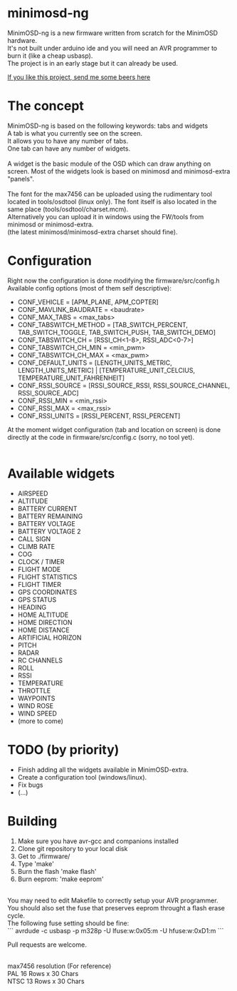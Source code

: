 minimosd-ng
===========

MinimOSD-ng is a new firmware written from scratch for the MinimOSD hardware.<br>
It's not built under arduino ide and you will need an AVR programmer to burn it (like a cheap usbasp).<br>
The project is in an early stage but it can already be used.<br>

[If you like this project, send me some beers here](https://www.paypal.com/cgi-bin/webscr?cmd=_s-xclick&hosted_button_id=5SMU6YE5XG6JG)

The concept
===========

MinimOSD-ng is based on the following keywords: tabs and widgets<br>
A tab is what you currently see on the screen.<br>
It allows you to have any number of tabs.<br>
One tab can have any number of widgets.<br>
<br>
A widget is the basic module of the OSD which can draw anything on screen. Most of the widgets look is based on minimosd and minimosd-extra "panels".
<br>
<br>
The font for the max7456 can be uploaded using the rudimentary tool located in tools/osdtool (linux only). The font itself is also located in the same place (tools/osdtool/charset.mcm).<br>
Alternatively you can upload it in windows using the FW/tools from minimosd or minimosd-extra.<br>
(the latest minimosd/minimosd-extra charset should fine).


Configuration
=============

Right now the configuration is done modifying the firmware/src/config.h
Available config options (most of them self descriptive):
* CONF_VEHICLE = [APM_PLANE, APM_COPTER]
* CONF_MAVLINK_BAUDRATE = \<baudrate\>
* CONF_MAX_TABS = \<max_tabs\>
* CONF_TABSWITCH_METHOD = [TAB_SWITCH_PERCENT, TAB_SWITCH_TOGGLE, TAB_SWITCH_PUSH, TAB_SWITCH_DEMO]
* CONF_TABSWITCH_CH = [RSSI_CH\<1-8\>, RSSI_ADC\<0-7\>]
* CONF_TABSWITCH_CH_MIN = \<min_pwm\>
* CONF_TABSWITCH_CH_MAX = \<max_pwm\>
* CONF_DEFAULT_UNITS = [LENGTH_UNITS_METRIC, LENGTH_UNITS_METRIC] | [TEMPERATURE_UNIT_CELCIUS, TEMPERATURE_UNIT_FAHRENHEIT]
* CONF_RSSI_SOURCE = [RSSI_SOURCE_RSSI, RSSI_SOURCE_CHANNEL, RSSI_SOURCE_ADC]
* CONF_RSSI_MIN = \<min_rssi\>
* CONF_RSSI_MAX = \<max_rssi\>
* CONF_RSSI_UNITS = [RSSI_PERCENT, RSSI_PERCENT]


At the moment widget configuration (tab and location on screen) is done directly at the code in firmware/src/config.c (sorry, no tool yet).<br>
<br>

Available widgets
=================

* AIRSPEED
* ALTITUDE
* BATTERY CURRENT
* BATTERY REMAINING
* BATTERY VOLTAGE
* BATTERY VOLTAGE 2
* CALL SIGN
* CLIMB RATE
* COG
* CLOCK / TIMER
* FLIGHT MODE
* FLIGHT STATISTICS
* FLIGHT TIMER
* GPS COORDINATES
* GPS STATUS
* HEADING
* HOME ALTITUDE
* HOME DIRECTION
* HOME DISTANCE
* ARTIFICIAL HORIZON
* PITCH
* RADAR
* RC CHANNELS
* ROLL
* RSSI
* TEMPERATURE
* THROTTLE
* WAYPOINTS
* WIND ROSE
* WIND SPEED
* (more to come)


TODO (by priority)
==================

* Finish adding all the widgets available in MinimOSD-extra.
* Create a configuration tool (windows/linux).
* Fix bugs
* (...)


Building
========

1) Make sure you have avr-gcc and companions installed<br>
2) Clone git repository to your local disk<br>
3) Get to ./firmware/<br>
4) Type 'make'<br>
5) Burn the flash 'make flash'<br>
6) Burn eeprom: 'make eeprom'<br>
<br>
You may need to edit Makefile to correctly setup your AVR programmer.<br>
You should also set the fuse that preserves eeprom throught a flash erase cycle.<br>
The following fuse setting should be fine:<br>
```
avrdude -c usbasp -p m328p -U lfuse:w:0x05:m 	-U hfuse:w:0xD1:m
```

Pull requests are welcome.

<br>
max7456 resolution (For reference)<br>
PAL   16 Rows x 30 Chars<br>
NTSC  13 Rows x 30 Chars<br>
<br>
<br>
